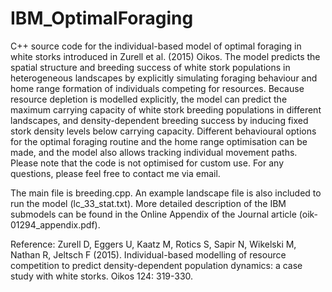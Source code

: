 # IBM_OptimalForaging
C++ source code for the individual-based model of optimal foraging in white storks introduced in Zurell et al. (2015) Oikos. The model predicts the spatial structure and breeding success of white stork populations in heterogeneous landscapes by explicitly simulating foraging behaviour and home range formation of individuals competing for resources. Because resource depletion is modelled explicitly, the model can predict the maximum carrying capacity of white stork breeding populations in different landscapes, and density-dependent breeding success by inducing fixed stork density levels below carrying capacity. Different behavioural options for the optimal foraging routine and the home range optimisation can be made, and the model also allows tracking individual movement paths. Please note that the code is not optimised for custom use. For any questions, please feel free to contact me via email.

The main file is breeding.cpp. An example landscape file is also included to run the model (lc_33_stat.txt).
More detailed description of the IBM submodels can be found in the Online Appendix of the Journal article (oik-01294_appendix.pdf).

Reference: Zurell D, Eggers U, Kaatz M, Rotics S, Sapir N, Wikelski M, Nathan R, Jeltsch F (2015). Individual-based modelling of resource competition to predict density-dependent population dynamics: a case study with white storks. Oikos 124: 319-330.

